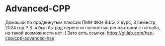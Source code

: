 # Advanced-CPP
Домашки по продвинутым плюсам ПМИ ФКН ВШЭ, 2 курс, 3 семестр, 2024 год
P.S. я был бы рад перенсти полностью репозиторий с гитлаба, но такой возможности нет :(
Зато есть ссылка: https://gitlab.com/hse-cpp/cpp-advanced-hse
